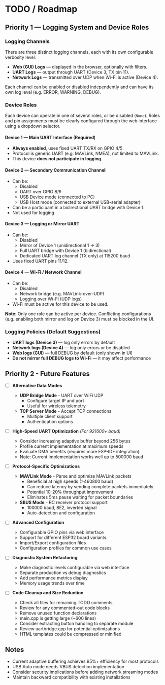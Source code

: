 # TODO / Roadmap

## Priority 1 — Logging System and Device Roles

### Logging Channels

There are three distinct logging channels, each with its own configurable verbosity level:

- **Web (GUI) Logs** — displayed in the browser, optionally with filters.
- **UART Logs** — output through UART (Device 3, TX pin 11).
- **Network Logs** — transmitted over UDP when Wi-Fi is active (Device 4).

Each channel can be enabled or disabled independently and can have its own log level (e.g. ERROR, WARNING, DEBUG).

### Device Roles

Each device can operate in one of several roles, or be disabled (`None`). Roles and pin assignments must be clearly configured through the web interface using a dropdown selector.

#### Device 1 — Main UART Interface (Required)
- **Always enabled**, uses fixed UART TX/RX on GPIO 4/5.
- Protocol is generic UART (e.g. MAVLink, NMEA), not limited to MAVLink.
- This device **does not participate in logging**.

#### Device 2 — Secondary Communication Channel
- Can be:
  - Disabled
  - UART over GPIO 8/9
  - USB Device mode (connected to PC)
  - USB Host mode (connected to external USB-serial adapter)
- Can be a participant in a bidirectional UART bridge with Device 1.
- Not used for logging.

#### Device 3 — Logging or Mirror UART
- Can be:
  - Disabled
  - Mirror of Device 1 (unidirectional 1 → 3)
  - Full UART bridge with Device 1 (bidirectional)
  - Dedicated UART log channel (TX only) at 115200 baud
- Uses fixed UART pins 11/12.

#### Device 4 — Wi-Fi / Network Channel
- Can be:
  - Disabled
  - Network bridge (e.g. MAVLink-over-UDP)
  - Logging over Wi-Fi (UDP logs)
- Wi-Fi must be active for this device to be used.

**Note**: Only one role can be active per device. Conflicting configurations (e.g. enabling both mirror and log on Device 3) must be blocked in the UI.

### Logging Policies (Default Suggestions)
- **UART logs (Device 3)** — log only errors by default
- **Network logs (Device 4)** — log only errors or be disabled
- **Web logs (GUI)** — full DEBUG by default (only shown in UI)
- **Do not mirror full DEBUG logs to Wi-Fi** — it may affect performance

## Priority 2 - Future Features

- [ ] **Alternative Data Modes**
  - **UDP Bridge Mode** - UART over WiFi UDP
    - Configure target IP and port
    - Useful for wireless telemetry
  - **TCP Server Mode** - Accept TCP connections
    - Multiple client support
    - Authentication options

- [ ] **High-Speed UART Optimization** *(For 921600+ baud)*
  - Consider increasing adaptive buffer beyond 256 bytes
  - Profile current implementation at maximum speeds
  - Evaluate DMA benefits (requires more ESP-IDF integration)
  - Note: Current implementation works well up to 500000 baud

- [ ] **Protocol-Specific Optimizations**
  - **MAVLink Mode** - Parse and optimize MAVLink packets
    - Beneficial at high speeds (>460800 baud)
    - Can reduce latency by sending complete packets immediately
    - Potential 10-20% throughput improvement
    - Eliminates 5ms pause waiting for packet boundaries
  - **SBUS Mode** - RC receiver protocol support
    - 100000 baud, 8E2, inverted signal
    - Auto-detection and configuration

- [ ] **Advanced Configuration**
  - Configurable GPIO pins via web interface
  - Support for different ESP32 board variants
  - Import/Export configuration files
  - Configuration profiles for common use cases

- [ ] **Diagnostic System Refactoring**
  - Make diagnostic levels configurable via web interface
  - Separate production vs debug diagnostics
  - Add performance metrics display
  - Memory usage trends over time

- [ ] **Code Cleanup and Size Reduction**
  - Check all files for remaining TODO comments
  - Review for any commented-out code blocks
  - Remove unused function declarations
  - main.cpp is getting large (~600 lines)
  - Consider extracting button handling to separate module
  - Review uartbridge.cpp for potential optimizations
  - HTML templates could be compressed or minified

## Notes

- Current adaptive buffering achieves 95%+ efficiency for most protocols
- USB Auto mode needs VBUS detection implementation
- Consider security implications before adding network streaming modes
- Maintain backward compatibility with existing installations